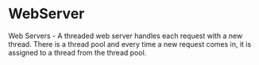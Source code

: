 # WebServer

Web Servers - A threaded web server handles each request with a new thread. There is a thread pool and every time a new request comes in, it is assigned to a thread from the thread pool.
